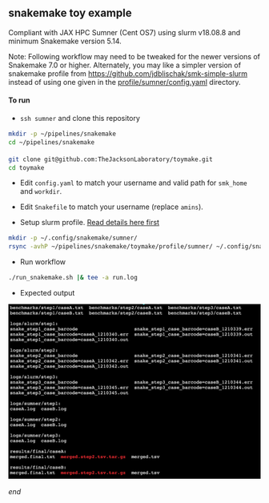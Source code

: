 ## snakemake toy example

Compliant with JAX HPC Sumner (Cent OS7) using slurm v18.08.8 and minimum Snakemake version 5.14.

Note: Following workflow may need to be tweaked for the newer versions of Snakemake 7.0 or higher. Alternately, you may like a simpler version of snakemake profile from https://github.com/jdblischak/smk-simple-slurm instead of using one given in the [profile/sumner/config.yaml](profile/sumner/config.yaml) directory.

#### To run

*   `ssh sumner` and clone this repository

```sh
mkdir -p ~/pipelines/snakemake
cd ~/pipelines/snakemake

git clone git@github.com:TheJacksonLaboratory/toymake.git
cd toymake
```

*   Edit `config.yaml` to match your username and valid path for `smk_home` and `workdir`.

*   Edit `Snakefile` to match your username (replace `amins`).

*   Setup slurm profile. [Read details here first](https://github.com/Snakemake-Profiles/slurm)

```sh
mkdir -p ~/.config/snakemake/sumner/
rsync -avhP ~/pipelines/snakemake/toymake/profile/sumner/ ~/.config/snakemake/sumner/
```

* Run workflow

```sh
./run_snakemake.sh |& tee -a run.log
```

* Expected output

![Expected output](output.png "Expected output")


_end_
